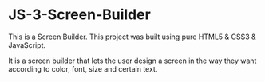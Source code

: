 # JS-3-Screen-Builder

This is a Screen Builder.
This project was built using pure HTML5 & CSS3 & JavaScript.

It is a screen builder that lets the user design a screen in the way they want according to 
color, font, size and certain text.
